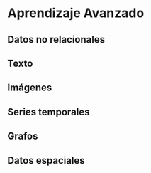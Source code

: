 # Aprendizaje Avanzado

## Datos no relacionales

## Texto

## Imágenes

## Series temporales

## Grafos 

## Datos espaciales